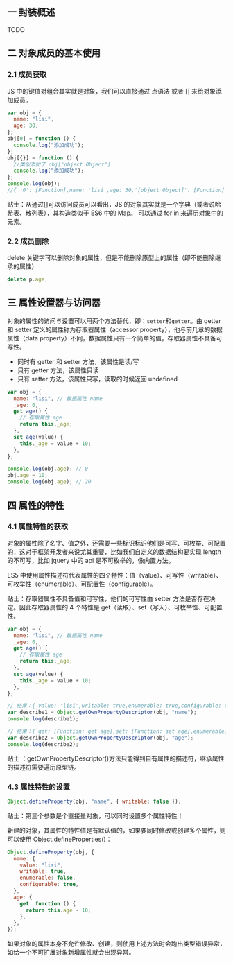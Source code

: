 ## 一 封装概述

TODO

## 二 对象成员的基本使用

### 2.1 成员获取

JS 中的键值对组合其实就是对象，我们可以直接通过 点语法 或者 [] 来给对象添加成员。

```javascript
var obj = {
  name: "lisi",
  age: 30,
};
obj[0] = function () {
  console.log("添加成功");
};
obj[{}] = function () {
  //类似添加了 obj["object Object"]
  console.log("添加成功");
};
console.log(obj);
//{ '0': [Function],name: 'lisi',age: 30,'[object Object]': [Function] }
```

贴士：从通过[]可以访问成员可以看出，JS 的对象其实就是一个字典（或者说哈希表、散列表），其构造类似于 ES6 中的 Map。 可以通过 for in 来遍历对象中的元素。

### 2.2 成员删除

delete 关键字可以删除对象的属性，但是不能删除原型上的属性（即不能删除继承的属性）

```js
delete p.age;
```

## 三 属性设置器与访问器

对象的属性的访问与设置可以用两个方法替代，即：`setter`和`getter`。由 getter 和 setter 定义的属性称为存取器属性（accessor property），他与前几章的数据属性（data property）不同，数据属性只有一个简单的值，存取器属性不具备可写性。

- 同时有 getter 和 setter 方法，该属性是读/写
- 只有 getter 方法，该属性只读
- 只有 setter 方法，该属性只写，读取的时候返回 undefined

```js
var obj = {
  name: "lisi", // 数据属性 name
  _age: 0,
  get age() {
    // 存取属性 age
    return this._age;
  },
  set age(value) {
    this._age = value + 10;
  },
};

console.log(obj.age); // 0
obj.age = 10;
console.log(obj.age); // 20
```

## 四 属性的特性

### 4.1 属性特性的获取

对象的属性除了名字、值之外，还需要一些标识标识他们是可写、可枚举、可配置的，这对于框架开发者来说尤其重要，比如我们自定义的数据结构要实现 length 的不可写，比如 jquery 中的 api 是不可枚举的，像内置方法。

ES5 中使用属性描述符代表属性的四个特性：值（value）、可写性（writable）、可枚举性（enumerable）、可配置性（configurable）。

贴士：存取器属性不具备值和可写性，他们的可写性由 setter 方法是否存在决定。因此存取器属性的 4 个特性是 get（读取）、set（写入）、可枚举性、可配置性。

```js
var obj = {
  name: "lisi", // 数据属性 name
  _age: 0,
  get age() {
    // 存取属性 age
    return this._age;
  },
  set age(value) {
    this._age = value + 10;
  },
};

// 结果：{ value: 'lisi',writable: true,enumerable: true,configurable: true }
var describe1 = Object.getOwnPropertyDescriptor(obj, "name");
console.log(describe1);

// 结果：{ get: [Function: get age],set: [Function: set age],enumerable: true,configurable: true }
var describe2 = Object.getOwnPropertyDescriptor(obj, "age");
console.log(describe2);
```

贴士 ：getOwnPropertyDescriptor()方法只能得到自有属性的描述符，继承属性的描述符需要遍历原型链。

### 4.3 属性特性的设置

```js
Object.defineProperty(obj, "name", { writable: false });
```

贴士：第三个参数是个直接量对象，可以同时设置多个属性特性！

新建的对象，其属性的特性值是有默认值的，如果要同时修改或创建多个属性，则可以使用 Object.defineProperties()：

```js
Object.defineProperty(obj, {
  name: {
    value: "lisi",
    writable: true,
    enumerable: false,
    configurable: true,
  },
  age: {
    get: function () {
      return this.age - 10;
    },
  },
});
```

如果对象的属性本身不允许修改、创建，则使用上述方法时会跑出类型错误异常，如给一个不可扩展对象新增属性就会出现异常。
